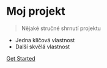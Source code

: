 <!-- _coverpage.md -->

# Moj projekt

> Nějaké stručné shrnutí projektu

- Jedna klíčová vlastnost
- Další skvělá vlastnost

[Get Started](#main)
